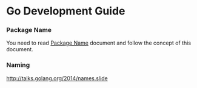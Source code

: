 # Go Development Guide

### Package Name
You need to read [Package Name](https://blog.golang.org/package-names) document and follow the concept of this document.

### Naming
http://talks.golang.org/2014/names.slide
